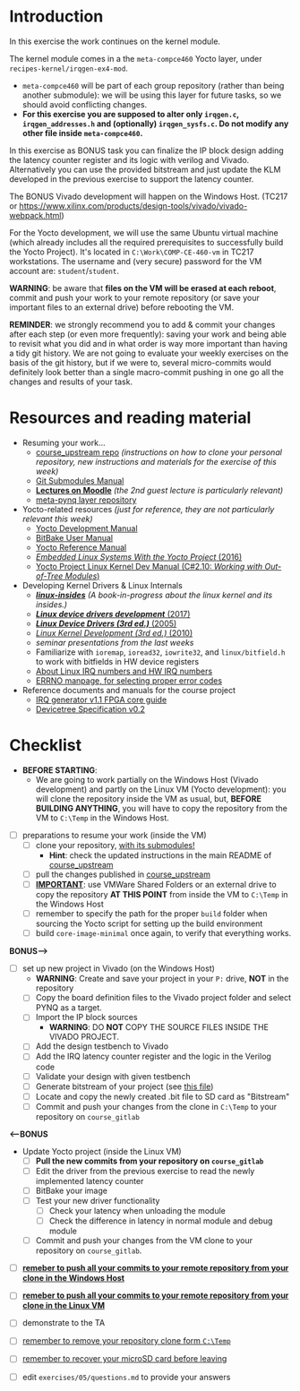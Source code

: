 # Introduction

In this exercise the work continues on the kernel module.

The kernel module comes in a the `meta-compce460` Yocto layer, under `recipes-kernel/irqgen-ex4-mod`.
- `meta-compce460` will be part of each group repository (rather than being another submodule): we will be using this layer for future tasks, so we should avoid conflicting changes.
- **For this exercise you are supposed to alter only `irqgen.c`, `irqgen_addresses.h` and (optionally) `irqgen_sysfs.c`. Do not modify any other file inside `meta-compce460`.**

In this exercise as BONUS task you can finalize the IP block design adding the latency counter register and its logic with verilog and Vivado.
Alternatively you can use the provided bitstream and just update the KLM developed in the previous exercise to support the latency counter.

The BONUS Vivado development will happen on the Windows Host. (TC217 or https://www.xilinx.com/products/design-tools/vivado/vivado-webpack.html)

For the Yocto development, we will use the same Ubuntu virtual machine (which already includes all the required prerequisites to successfully build the Yocto Project).
It's located in `C:\Work\COMP-CE-460-vm` in TC217 workstations.
The username and (very secure) password for the VM account are: `student`/`student`.


**WARNING**: be aware that **files on the VM will be erased at each reboot**, commit and push your work to your remote repository (or save your important files to an external drive) before rebooting the VM.

**REMINDER**: we strongly recommend you to add & commit your changes after each step (or even more frequently): saving your work and being able to revisit what you did and in what order is way more important than having a tidy git history. We are not going to evaluate your weekly exercises on the basis of the git history, but if we were to, several micro-commits would definitely look better than a single macro-commit pushing in one go all the changes and results of your task.


# Resources and reading material

- Resuming your work...
  - [course_upstream repo][course_upstream] *(instructions on how to clone your personal repository, new instructions and materials for the exercise of this week)*
  - [Git Submodules Manual][Git_Submodules]
  - [**Lectures on Moodle**][moodle.COMP.CE.460] *(the 2nd guest lecture is particularly relevant)*
  - [meta-pynq layer repository][meta-pynq]
- Yocto-related resources *(just for reference, they are not particularly relevant this week)*
  - [Yocto Development Manual][YoctoDEVMAN:cha4]
  - [BitBake User Manual][bitbakeUSRMAN]
  - [Yocto Reference Manual][YoctoREFMAN]
  - [*Embedded Linux Systems With the Yocto Project* (2016)][book:YOCTO:2016]
  - [Yocto Project Linux Kernel Dev Manual (C#2.10: *Working with Out-of-Tree Modules*)][YoctoKDEVMAN:sec2.10]
- Developing Kernel Drivers & Linux Internals
  - [***linux-insides***][book:linux-insides] *(A book-in-progress about the linux kernel and its insides.)*
  - [***Linux device drivers development*** (2017)][book:LDDD:2017]
  - [***Linux Device Drivers (3rd ed.)*** (2005)][book:LDD3:2005]
  - [*Linux Kernel Development (3rd ed.)* (2010)][book:LKD:2010]
  - *seminar presentations from the last weeks*
  - Familiarize with `ioremap`, `ioread32`, `iowrite32`, and `linux/bitfield.h` to work with bitfields in HW device registers
  - [About Linux IRQ numbers and HW IRQ numbers](../04/finding_the_Linux_IRQ_number.md)
  - [ERRNO manpage, for selecting proper error codes][man:3:errno]
- Reference documents and manuals for the course project
  - [IRQ generator v1.1 FPGA core guide](../04/irq_generator_v1_1.pdf)
  - [Devicetree Specification v0.2][devtree-spec]

# Checklist

- **BEFORE STARTING**:
  - We are going to work partially on the Windows Host (Vivado development) and partly on the Linux VM (Yocto development): you will clone the repository inside the VM as usual, but, **BEFORE BUILDING ANYTHING**, you will have to copy the repository from the VM to `C:\Temp` in the Windows Host.

- [ ] preparations to resume your work (inside the VM)
  - [ ] clone your repository, <u>with its submodules!</u>
    - **Hint**: check the updated instructions in the main README of [course_upstream]
  - [ ] pull the changes published in [course_upstream]
  - [ ] <u>**IMPORTANT**</u>: use VMWare Shared Folders or an external drive to copy the repository **AT THIS POINT** from inside the VM to `C:\Temp` in the Windows Host
  - [ ] remember to specify the path for the proper `build` folder when sourcing the Yocto script for setting up the build environment
  - [ ] build `core-image-minimal` once again, to verify that everything works.

**BONUS-->**

- [ ] set up new project in Vivado (on the Windows Host)
  - **WARNING**: Create and save your project in your `P:` drive, **NOT** in the repository
  - [ ] Copy the board definition files to the Vivado project folder and select PYNQ as a target.
  - [ ] Import the IP block sources
    - **WARNING**: DO **NOT** COPY THE SOURCE FILES INSIDE THE VIVADO PROJECT.
  - [ ] Add the design testbench to Vivado
  - [ ] Add the IRQ latency counter register and the logic in the Verilog code
  - [ ] Validate your design with given testbench
  - [ ] Generate bitstream of your project (see [this file](vivado_irq_project.md))
  - [ ] Locate and copy the newly created .bit file to SD card as "Bitstream"
  - [ ] Commit and push your changes from the clone in `C:\Temp` to your repository on `course_gitlab`

**<--BONUS**

- Update Yocto project (inside the Linux VM)
  - [ ] **Pull the new commits from your repository on `course_gitlab`**
  - [ ] Edit the driver from the previous exercise to read the newly implemented latency counter
  - [ ] BitBake your image
  - [ ] Test your new driver functionality
    - [ ] Check your latency when unloading the module
    - [ ] Check the difference in latency in normal module and debug module
  - [ ] Commit and push your changes from the VM clone to your repository on `course_gitlab`.

- [ ] <u>**remeber to push all your commits to your remote repository from your clone in the Windows Host**</u>
- [ ] <u>**remeber to push all your commits to your remote repository from your clone in the Linux VM**</u>
- [ ] demonstrate to the TA
- [ ] <u>remember to remove your repository clone form `C:\Temp`</u>
- [ ] <u>remember to recover your microSD card before leaving</u>
- [ ] edit `exercises/05/questions.md` to provide your answers


[course_upstream]: https://course-gitlab.tuni.fi/comp-ce-460-embedded-linux-drivers_2024-2025/course_upstream
[Git_Submodules]: https://git-scm.com/book/en/v2/Git-Tools-Submodules
[YoctoQS]: https://docs.yoctoproject.org/2.4.3/yocto-project-qs/yocto-project-qs.html
[moodle.COMP.CE.460]: https://moodle.tuni.fi/course/view.php?id=44546
[YoctoDEVMAN:cha4]: https://docs.yoctoproject.org/2.4.3/dev-manual/dev-manual.html#extendpoky
[YoctoREFMAN]: https://docs.yoctoproject.org/2.4.3/ref-manual/ref-manual.html
[YoctoKDEVMAN:sec2.10]: https://docs.yoctoproject.org/2.4.3/kernel-dev/kernel-dev.html#working-with-out-of-tree-modules
[bitbakeUSRMAN]: https://docs.yoctoproject.org/2.4.3/bitbake-user-manual/bitbake-user-manual.html
[PYNQ-Z1-REFMAN]: https://reference.digilentinc.com/_media/reference/programmable-logic/pynq-z1/pynq-rm.pdf
[meta-pynq]: https://course-gitlab.tuni.fi/comp-ce-460-embedded-linux-drivers_2024-2025/meta-pynq
[book:LDDD:2017]: https://andor.tuni.fi/permalink/358FIN_TAMPO/1j3mh4m/alma9911130510505973
[book:LDD3:2005]: https://andor.tuni.fi/permalink/358FIN_TAMPO/1kfmqvo/alma9910688435205973
[book:LKD:2010]: https://andor.tuni.fi/permalink/358FIN_TAMPO/1kfmqvo/alma9910687662305973
[book:YOCTO:2016]: https://andor.tuni.fi/permalink/358FIN_TAMPO/1kfmqvo/alma992568575305973
[book:linux-insides]: https://0xax.gitbooks.io/linux-insides/content/index.html
[devtree-spec]: https://github.com/devicetree-org/devicetree-specification/releases/tag/v0.2
[man:3:errno]: http://man7.org/linux/man-pages/man3/errno.3.html


